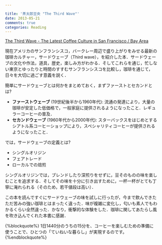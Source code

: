 ```yaml
---

title: '茶太郎豆央 "The Third Wave"'
date: 2013-05-21
comments: true
categories: Reading
---
```


[The Third Wave - The Latest Coffee Culture in San Francisco / Bay Area ](http://www.amazon.co.jp/%E3%82%B5%E3%83%BC%E3%83%89%E3%82%A6%E3%82%A7%E3%83%BC%E3%83%96%EF%BC%81-%EF%BC%9A-%E3%82%B5%E3%83%B3%E3%83%95%E3%83%A9%E3%83%B3%E3%82%B7%E3%82%B9%E3%82%B3%E5%91%A8%E8%BE%BA%E3%81%A7%E4%BD%93%E9%A8%93%E3%81%97%E3%81%9F%E6%9C%80%E6%96%B0%E3%82%B3%E3%83%BC%E3%83%92%E3%83%BC%E3%82%AB%E3%83%AB%E3%83%81%E3%83%A3%E3%83%BC-%E8%8C%B6%E5%A4%AA%E9%83%8E%E8%B1%86%E5%A4%AE-ebook/dp/B00CQW6XLK)

現在アメリカのサンフランシスコ，バークレー周辺で盛り上がりをみせる最新の珈琲カルチャー，サードウェーブ（Third wave），を紹介した本．サードウェーブの文化や作法，道具，歴史，楽しみ方がわかる．そしてこれらを通じ，忙しない東京とゆったりと時間のすすむサンフランシスコを比較し，珈琲を通じて，日々を大切に過ごす意義を説く．

簡単にサードウェーブとは何かをまとめておく，まずファーストとセカンドとは?

- **ファーストウェーブ** (19世紀後半から1960年代): 流通の発達により，大量の珈琲が安定した低価格で，一般家庭に提供されるようになったこと．レギュラーコーヒーの普及．
- **セカンドウェーブ** (1960年代から2000年代): スターバックスをはじめとするシアトル系コーヒーショップにより，スペシャリティコーヒーが提供されるようになったこと．

では，サードウェーブの定義とは?

- シングルオリジン
- フェアトレード
- ローカルでの焙煎

シングルオリジンでは，ブレンドしたり深煎りをせずに，豆そのものの味を楽しむことを追求する．そしてその味を十分に引き出すために，一杯一杯がとても丁寧に淹れられる（そのため，若干値段は高い）．

この本を読んですぐにサードウェーブの味を試しに行ったが，今まで飲んできたただ苦みの強い珈琲とはまったく違った．味が複雑に変化し，匂いも素人でもわかるくらい全然違った．かなり，衝撃的な体験をした．珈琲に関してあたらし風を吹き込んでくれた本書に感謝．


{%blockquote%}
1日1440分のうちの15分を、コーヒーを楽しむための準備に使うことで、ひとつの「ていねいな暮らし」が実現するのです。
{%endblockquote%}




